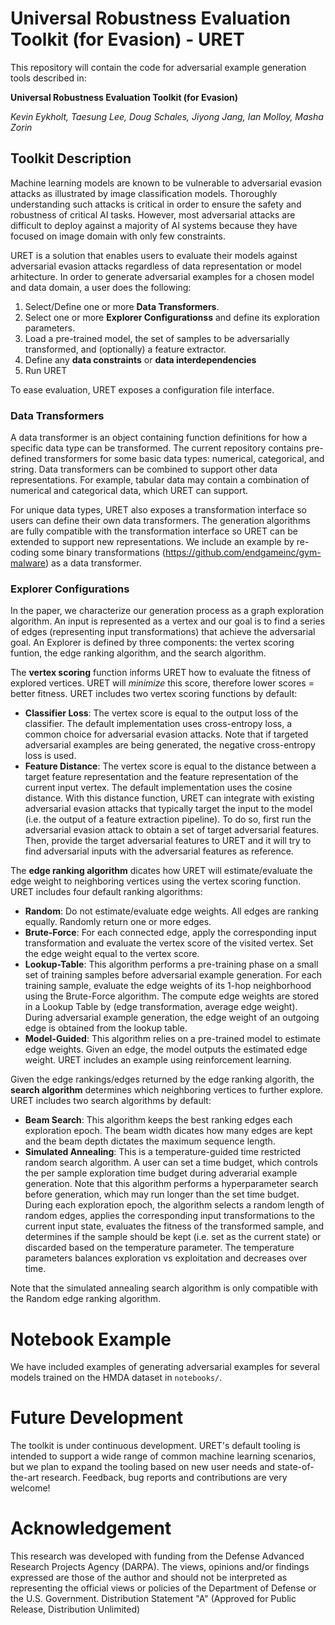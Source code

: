 # Universal Robustness Evaluation Toolkit (for Evasion) - URET

This repository will contain the code for adversarial example generation tools described in:

**Universal Robustness Evaluation Toolkit (for Evasion)**

*Kevin Eykholt, Taesung Lee, Doug Schales, Jiyong Jang, Ian Molloy, Masha Zorin*

## Toolkit Description

Machine learning models are known to be vulnerable to adversarial evasion attacks as illustrated by image classification models. Thoroughly understanding such attacks is critical in order to ensure the safety and robustness of critical AI tasks. However, most adversarial attacks are difficult to deploy against a majority of AI systems because they have focused on image domain with only few constraints. 

URET is a solution that enables users to evaluate their models against adversarial evasion attacks regardless of data representation or model arhitecture. In order to generate adversarial examples for a chosen model and data domain, a user does the following:

1. Select/Define one or more **Data Transformers**.
2. Select one or more **Explorer Configurationss** and define its exploration parameters.
3. Load a pre-trained model, the set of samples to be adversarially transformed, and (optionally) a feature extractor.
4. Define any **data constraints** or **data interdependencies**
5. Run URET

To ease evaluation, URET exposes a configuration file interface.

### Data Transformers
A data transformer is an object containing function definitions for how a specific data type can be transformed. The current repository contains pre-defined transformers for some basic data types: numerical, categorical, and string. Data transformers can be combined to support other data representations. For example, tabular data may contain a combination of numerical and categorical data, which URET can support.

For unique data types, URET also exposes a transformation interface so users can define their own data transformers. The generation algorithms are fully compatible with the transformation interface so URET can be extended to support new representations. We include an example by re-coding some binary transformations (https://github.com/endgameinc/gym-malware) as a data transformer.

### Explorer Configurations
In the paper, we characterize our generation process as a graph exploration algorithm. An input is represented as a vertex and our goal is to find a series of edges (representing input transformations) that achieve the adversarial goal. An Explorer is defined by three components: the vertex scoring funtion, the edge ranking algorithm, and the search algorithm.

The **vertex scoring** function informs URET how to evaluate the fitness of explored vertices. URET will *minimize* this score, therefore lower scores = better fitness. URET includes two vertex scoring functions by default:
- **Classifier Loss**: The vertex score is equal to the output loss of the classifier. The default implementation uses cross-entropy loss, a common choice for adversarial evasion attacks. Note that if targeted adversarial examples are being generated, the negative cross-entropy loss is used.
- **Feature Distance**: The vertex score is equal to the distance between a target feature representation and the feature representation of the current input vertex. The default implementation uses the cosine distance. With this distance function, URET can integrate with existing adversarial evasion attacks that  typically target the input to the model (i.e. the output of a feature extraction pipeline). To do so, first run the adversarial evasion attack to obtain a set of target adversarial features. Then, provide the target adversarial features to URET and it will try to find adversarial inputs with the adversarial features as reference.

The **edge ranking algorithm** dicates how URET will estimate/evaluate the edge weight to neighboring vertices using the vertex scoring function. URET includes four default ranking algorithms:
- **Random**: Do not estimate/evaluate edge weights. All edges are ranking equally. Randomly return one or more edges.
- **Brute-Force**: For each connected edge, apply the corresponding input transformation and evaluate the vertex score of the visited vertex. Set the edge weight equal to the vertex score.
- **Lookup-Table**: This algorithm performs a pre-training phase on a small set of training samples before adversarial example generation. For each training sample, evaluate the edge weights of its 1-hop neighborhood using the Brute-Force algorithm. The compute edge weights are stored in a Lookup Table by (edge transformation, average edge weight). During adversarial example generation, the edge weight of an outgoing edge is obtained from the lookup table.
- **Model-Guided**: This algorithm relies on a pre-trained model to estimate edge weights. Given an edge, the model outputs the estimated edge weight. URET includes an example using reinforcement learning.

Given the edge rankings/edges returned by the edge ranking algorith, the **search algorithm** determines which neighboring vertices to further explore. URET includes two search algorithms by default:
- **Beam Search**: This algorithm keeps the best ranking edges each exploration epoch. The beam width dicates how many edges are kept and the beam depth dictates the maximum sequence length.
- **Simulated Annealing**: This is a temperature-guided time restricted random search algorithm. A user can set a time budget, which controls the per sample exploration time budget during adverarial example generation. Note that this algorithm performs a hyperparameter search before generation, which may run longer than the set time budget. During each exploration epoch, the algorithm selects a random length of random edges, applies the corresponding input transformations to the current input state, evaluates the fitness of the transformed sample, and determines if the sample should be kept (i.e. set as the current state) or discarded based on the temperature parameter. The temperature parameters balances exploration vs exploitation and decreases over time. 

Note that the simulated annealing search algorithm is only compatible with the Random edge ranking algorithm.

# Notebook Example

We have included examples of generating adversarial examples for several models trained on the HMDA dataset in `notebooks/`.

# Future Development

The toolkit is under continuous development. URET's default tooling is intended to support a wide range of common machine learning scenarios, but we plan to expand the tooling based on new user needs and state-of-the-art research. Feedback, bug reports and contributions are very welcome!

# Acknowledgement
This research was developed with funding from the Defense Advanced Research Projects Agency (DARPA). The views, opinions and/or findings expressed are those of the author and should not be interpreted as representing the official views or policies of the Department of Defense or the U.S. Government. Distribution Statement "A" (Approved for Public Release, Distribution Unlimited)
